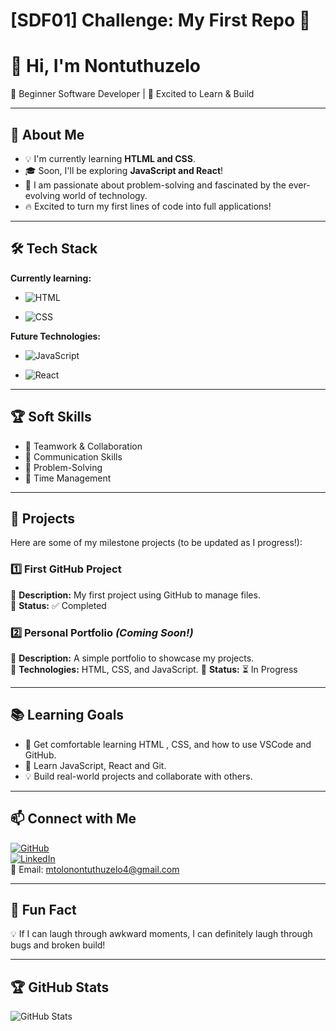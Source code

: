 # [SDF01] Challenge: My First Repo 🚀

# 👋 Hi, I'm Nontuthuzelo

🌱 Beginner Software Developer | 🚀 Excited to Learn & Build

---

## 🎯 About Me

- 💡 I'm currently learning **HTLML and CSS**.
- 🎓 Soon, I'll be exploring **JavaScript and React**!
- 🤖 I am passionate about problem-solving and fascinated by the ever-evolving world of technology.
- 🔥 Excited to turn my first lines of code into full applications!

---

## 🛠️ Tech Stack

**Currently learning:**

- ![HTML](https://img.shields.io/badge/-HTML-black?style=flat-circle&logo=html&logoColor=white)

- ![CSS](https://img.shields.io/badge/-CSS-black?style=flat-circle&logo=css)

**Future Technologies:**

- ![JavaScript](https://img.shields.io/badge/-JavaScript-black?style=flat-circle&logo=javascript)

- ![React](https://img.shields.io/badge/-React-black?style=flat-circle&logo=react)

---

## 🏆 Soft Skills

- 🤝 Teamwork & Collaboration
- 📢 Communication Skills
- 🎯 Problem-Solving
- 🚀 Time Management

---

## 📌 Projects

Here are some of my milestone projects (to be updated as I progress!):

### **1️⃣ First GitHub Project**

🔹 **Description:** My first project using GitHub to manage files.  
🔹 **Status:** ✅ Completed

### **2️⃣ Personal Portfolio** _(Coming Soon!)_

🔹 **Description:** A simple portfolio to showcase my projects.  
🔹 **Technologies:** HTML, CSS, and JavaScript.
🔹 **Status:** ⏳ In Progress

---

## 📚 Learning Goals

- 🚀 Get comfortable learning HTML , CSS, and how to use VSCode and GitHub.
- 🎨 Learn JavaScript, React and Git.
- 💡 Build real-world projects and collaborate with others.

---

## 📫 Connect with Me

[![GitHub](https://img.shields.io/badge/-GitHub-181717?style=flat&logo=github&logoColor=white)](https://github.com/NontuthuzeloM24)  
[![LinkedIn](https://img.shields.io/badge/-LinkedIn-blue?style=flat&logo=linkedin&logoColor=white)](https://www.linkedin.com/in/nontuthuzelo-mtolo-877b34237)  
📧 Email: [mtolonontuthuzelo4@gmail.com](mailto:mtolonontuthuzelo4@gmail.com)

---

## 🚀 Fun Fact

💡 If I can laugh through awkward moments, I can definitely laugh through bugs and broken build!

---

## 🏆 GitHub Stats

![GitHub Stats](https://github-readme-stats.vercel.app/api?username=NontuthuzeloM24&show_icons=true&theme=radical)
